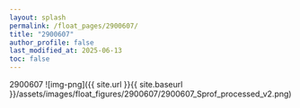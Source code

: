 ```yaml
---
layout: splash
permalink: /float_pages/2900607/
title: "2900607"
author_profile: false
last_modified_at: 2025-06-13
toc: false
---
```

 
2900607
![img-png]({{ site.url }}{{ site.baseurl }}/assets/images/float_figures/2900607/2900607_Sprof_processed_v2.png)